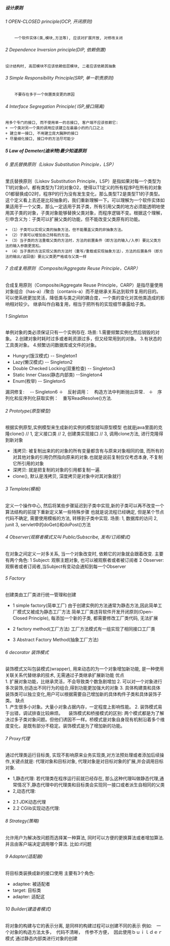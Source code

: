 ##### 设计原则
###### 1 OPEN-CLOSED principle(OCP, 开闭原则)
        一个软件实体(类,模块,方法等), 应该对扩展开放, 对修改关闭
###### 2 Dependence Inversion principle(DIP, 依赖倒置)
    设计结构时, 高层模块不应该依赖低层模块, 二者应该依赖其抽象

###### 3 Simple Responsibility Principle(SRP, 单一职责原则)
        不要存在多于一个倒置类变更的原因
###### 4 Interface Segregation Principle( ISP,接口隔离)
    用多个专门的接口, 而不使用单一的总接口, 客户端不应该依赖它:
    + 一个类对另一个类的调用应该建立在最最小的的几口之上
    + 建立单一接口, 不用建立庞大臃肿的接口
    + 尽量细化接口, 接口中的方法尽可能少
##### 5 Law of Demeter(迪米特)最少知道原则

###### 6 里氏替换原则（Liskov Substitution Principle，LSP）
里氏替换原则（Liskov Substitution Principle，LSP）是指如果对每一个类型为T1的对象o1，都有类型为T2的对象O2，使得以T1定义的所有程序P在所有的对象O1都替换成O2时，程序P的行为没有发生变化，那么类型T2是类型T1的子类型。
这个定义看上去还是比较抽象的，我们重新理解一下。可以理解为一个软件实体如果适用于一个父类，那么一定适用于其子类，所有引用父类的地方必须能透明地使用其子类的对象，子类对象能够替换父类对象，而程序逻辑不变。根据这个理解，引申含义为：子类可以扩展父类的功能，但不能改变父类原有的功能。

    + （1）子类可以实现父类的抽象方法，但不能覆盖父类的非抽象方法。
    + （2）子类可以增加自己特有的方法。
    + （3）当子类的方法重载父类的方法时，方法的前置条件（即方法的输入/入参）要比父类方法的输入参数更宽松。
    + （4）当子类的方法实现父类的方法时（重写/重载或实现抽象方法），方法的后置条件（即方法的输出/返回值）要比父类更严格或与父类一样

###### 7 合成复用原则（Composite/Aggregate Reuse Principle，CARP）
  合成复用原则（Composite/Aggregate Reuse Principle，CARP）是指尽量使用对象组合（has-a）/聚合（contanis-a）而不是继承关系达到软件复用的目的。可以使系统更加灵活，降低类与类之间的耦合度，一个类的变化对其他类造成的影响相对较少。
继承叫作白箱复用，相当于把所有的实现细节暴露给子类。

###### 1 Singleton
   单例对象的类必须保证只有一个实例存在.
 场景:
    1.需要频繁实例化然后销毁的对象。 
    2.创建对象时耗时过多或者耗资源过多，但又经常用到的对象。 
    3.有状态的工具类对象。 
    4.频繁访问数据库或文件的对象。

+ Hungry(饿汉模式) -- Singleton1
+ Lazy(懒汉模式) -- Singleton2
+ Double Checked Locking(双重检查) -- Singleton3
+ Static Inner Class(静态内部类) --Singleton4
+ Enum(枚举)       -- Singleton5

漏洞修复:　 -- Singleton6
＋　反射调用：　构造方法中判断抛出异常．
＋　序列化和反序列化获取实例：　重写ReadResolve()方法.

###### 2 Prototype(原型模型)
根据实例原型,实例模型来生成新的实例的模型就叫原型模型
也就是java里面的克隆clone()
// 1, 定义接口类
// 2, 创建类实现接口
// 3, 调用clone方法, 进行克隆得到新对象

+ 浅拷贝:
    被复制出来的的对象的所有变量都含有与原来对象相同的值, 而所有的对其他对象的引用仍然指向原来的对象.也就是说前复制仅仅考虑本身, 不复制它所引用的对象
+ 深拷贝: 就是把复制的对象的引用都复制一遍.
+ clone(), 默认是浅拷贝, 深度拷贝是对象中对其对象就行

###### 3 Template(模板)
定义一个操作中心, 然后将某些步骤延迟到子类中实现,新的子类可以再不改变一个算法结构的前提下重新定义某一些特殊步骤
也就是说流程已经确定, 但是某个节点代码不确定, 需要使用模板的方法, 转移到子类中实现.
场景: 
    1, 数据库的访问
    2, junit
    3, servlet中的doGet()和doPost()方法

###### 4 Observer(观察者模式又叫 Public/Subscribe, 发布/订阅模式)
在对象之间定义一对多关系, 当一个对象改变时, 依赖它的对象就会跟着改变.
主要有两个角色: 
    1 Subject: 观察主题对象, 也可以被观察者或者被订阅者
    2 Observer: 观察者或者订阅者,当Subject有变动会通知到每一个Observer

###### 5 Factory
 创建类由工厂类进行统一管理和创建

+ 1 simple factory(简单工厂)
由于创建实例的方法通常为静态方法,因此简单工厂模式又被成为静态工厂方法
简单工厂类违背软件开发开闭原则(Open-Closed Principle), 每添加一个新的子类, 都需要修改工厂类代码, 无法扩展

+ 2 factory method(工厂方法)
工厂方法模式有一组实现了相同接口工厂类

+ 3 Abstract Factory Method(抽象工厂方法)


###### 6 decorator 装饰模式
装饰模式又叫包装模式(wrapper), 用来动态的为一个对象增加新功能, 是一种使用关联关系代替继承的技术, 无需通过子类继承扩展新功能
优点  
    1. 扩展对象功能，比继承灵活，不会导致类个数急剧增加
    2. 可以对一个对象进行多次装饰,创造出不同行为的组合,得到功能更加强大的对象
    3. 具体构建类和具体装饰类可以独立变化,用户可以根据需要自己增加新的具体构件子类和具体装饰子类。
缺点  
    1. 产生很多小对象。大量小对象占据内存，一定程度上影响性能。
    2. 装饰模式易于出错，调试排查比较麻烦。
 装饰模式和桥接模式的区别: 两个模式都是为了解决过多子类对象问题。但他们诱因不一样。桥模式是对象自身现有机制沿着多个维度变化，是既有部分不稳定。装饰模式是为了增加新的功能。


###### 7 Proxy代理
通过代理类运行目标类, 实现不影响原来业务实现类,对方法预处理或者添加后续操作,关键点就是: 代理对象和目标对象, 代理对象是对目标对象的扩展,并会调用目标对象.
+ 1,静态代理:
        若代理类在程序运行前就已经存在, 那么这种代理叫做静态代理,通常情况下,静态代理中的代理类和目标类会实现同一接口或者派生自相同的父类
+ 2,动态代理:
- 2.1 JDK动态代理
- 2.2 CGlib实现动态代理: 

###### 8 Strategy(策略)
允许用户为解决改问题而选择某一种算法, 同时可以方便的更换算法或者增加算法.并且由客户端决定调用哪个算法.
比如:if问题

###### 9 Adapter(适配器)
将目标类装换成新的接口使用
主要有3个角色: 
+ adaptee: 被适配者
+ target: 目标类
+ adapter: 适配这

###### 10 Builder(建造者模式)
将对象的构建与它的表示分离, 是同样的构建过程可以创建不同的表示
例如:　一个对象的构造方法太多，　代码不清晰，　传参不方便，　因此使用ｂｕｉｌｄｅｒ模式
通过静态内部类进行对象的创建










 






























